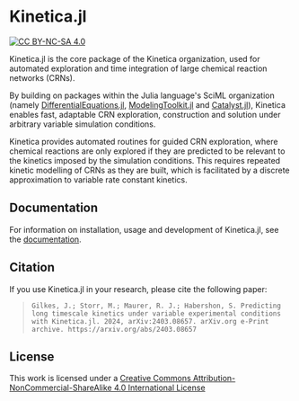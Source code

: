 # Kinetica.jl

[![CC BY-NC-SA 4.0][cc-by-nc-sa-shield]][cc-by-nc-sa]

Kinetica.jl is the core package of the Kinetica organization, used for automated exploration and time integration of large chemical reaction networks (CRNs).

By building on packages within the Julia language's SciML organization (namely [DifferentialEquations.jl](https://github.com/SciML/DifferentialEquations.jl), [ModelingToolkit.jl](https://github.com/SciML/ModelingToolkit.jl) and [Catalyst.jl](https://github.com/SciML/Catalyst.jl)), Kinetica enables fast, adaptable CRN exploration, construction and solution under arbitrary variable simulation conditions.

Kinetica provides automated routines for guided CRN exploration, where chemical reactions are only explored if they are predicted to be relevant to the kinetics imposed by the simulation conditions. This requires repeated kinetic modelling of CRNs as they are built, which is facilitated by a discrete approximation to variable rate constant kinetics.

## Documentation

For information on installation, usage and development of Kinetica.jl, see the [documentation](https://kinetica-jl.github.io/Kinetica.jl/stable/).

## Citation

If you use Kinetica.jl in your research, please cite the following paper:

> ```Gilkes, J.; Storr, M.; Maurer, R. J.; Habershon, S. Predicting long timescale kinetics under variable experimental conditions with Kinetica.jl. 2024, arXiv:2403.08657. arXiv.org e-Print archive. https://arxiv.org/abs/2403.08657```

## License

This work is licensed under a [Creative Commons Attribution-NonCommercial-ShareAlike 4.0 International License][cc-by-nc-sa]

[cc-by-nc-sa]: http://creativecommons.org/licenses/by-nc-sa/4.0/
[cc-by-nc-sa-shield]: https://img.shields.io/badge/License-CC%20BY--NC--SA%204.0-lightgrey.svg
